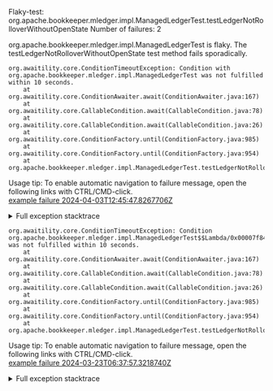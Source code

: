         
Flaky-test: org.apache.bookkeeper.mledger.impl.ManagedLedgerTest.testLedgerNotRolloverWithoutOpenState
Number of failures: 2

org.apache.bookkeeper.mledger.impl.ManagedLedgerTest is flaky. The testLedgerNotRolloverWithoutOpenState test method fails sporadically.

```
org.awaitility.core.ConditionTimeoutException: Condition with org.apache.bookkeeper.mledger.impl.ManagedLedgerTest was not fulfilled within 10 seconds.
	at org.awaitility.core.ConditionAwaiter.await(ConditionAwaiter.java:167)
	at org.awaitility.core.CallableCondition.await(CallableCondition.java:78)
	at org.awaitility.core.CallableCondition.await(CallableCondition.java:26)
	at org.awaitility.core.ConditionFactory.until(ConditionFactory.java:985)
	at org.awaitility.core.ConditionFactory.until(ConditionFactory.java:954)
	at org.apache.bookkeeper.mledger.impl.ManagedLedgerTest.testLedgerNotRolloverWithoutOpenState(ManagedLedgerTest.java:3545)
```

Usage tip: To enable automatic navigation to failure message, open the following links with CTRL/CMD-click.  
[example failure 2024-04-03T12:45:47.8267706Z](https://github.com/apache/pulsar/actions/runs/8538395481/job/23391495029#step:11:11492)  


<details>
<summary>Full exception stacktrace</summary>
<code><pre>
org.awaitility.core.ConditionTimeoutException: Condition with org.apache.bookkeeper.mledger.impl.ManagedLedgerTest was not fulfilled within 10 seconds.
	at org.awaitility.core.ConditionAwaiter.await(ConditionAwaiter.java:167)
	at org.awaitility.core.CallableCondition.await(CallableCondition.java:78)
	at org.awaitility.core.CallableCondition.await(CallableCondition.java:26)
	at org.awaitility.core.ConditionFactory.until(ConditionFactory.java:985)
	at org.awaitility.core.ConditionFactory.until(ConditionFactory.java:954)
	at org.apache.bookkeeper.mledger.impl.ManagedLedgerTest.testLedgerNotRolloverWithoutOpenState(ManagedLedgerTest.java:3545)
	at java.base/jdk.internal.reflect.NativeMethodAccessorImpl.invoke0(Native Method)
	at java.base/jdk.internal.reflect.NativeMethodAccessorImpl.invoke(NativeMethodAccessorImpl.java:77)
	at java.base/jdk.internal.reflect.DelegatingMethodAccessorImpl.invoke(DelegatingMethodAccessorImpl.java:43)
	at java.base/java.lang.reflect.Method.invoke(Method.java:568)
	at org.testng.internal.invokers.MethodInvocationHelper.invokeMethod(MethodInvocationHelper.java:139)
	at org.testng.internal.invokers.InvokeMethodRunnable.runOne(InvokeMethodRunnable.java:47)
	at org.testng.internal.invokers.InvokeMethodRunnable.call(InvokeMethodRunnable.java:76)
	at org.testng.internal.invokers.InvokeMethodRunnable.call(InvokeMethodRunnable.java:11)
	at java.base/java.util.concurrent.FutureTask.run(FutureTask.java:264)
	at java.base/java.util.concurrent.ThreadPoolExecutor.runWorker(ThreadPoolExecutor.java:1136)
	at java.base/java.util.concurrent.ThreadPoolExecutor$Worker.run(ThreadPoolExecutor.java:635)
	at java.base/java.lang.Thread.run(Thread.java:840)

</pre></code>
</details>

```
org.awaitility.core.ConditionTimeoutException: Condition org.apache.bookkeeper.mledger.impl.ManagedLedgerTest$$Lambda/0x00007f84905d6f78 was not fulfilled within 10 seconds.
	at org.awaitility.core.ConditionAwaiter.await(ConditionAwaiter.java:167)
	at org.awaitility.core.CallableCondition.await(CallableCondition.java:78)
	at org.awaitility.core.CallableCondition.await(CallableCondition.java:26)
	at org.awaitility.core.ConditionFactory.until(ConditionFactory.java:985)
	at org.awaitility.core.ConditionFactory.until(ConditionFactory.java:954)
	at org.apache.bookkeeper.mledger.impl.ManagedLedgerTest.testLedgerNotRolloverWithoutOpenState(ManagedLedgerTest.java:3545)
```

Usage tip: To enable automatic navigation to failure message, open the following links with CTRL/CMD-click.  
[example failure 2024-03-23T06:37:57.3218740Z](https://github.com/apache/pulsar/actions/runs/8399851730/job/23006591624#step:11:11489)  


<details>
<summary>Full exception stacktrace</summary>
<code><pre>
org.awaitility.core.ConditionTimeoutException: Condition org.apache.bookkeeper.mledger.impl.ManagedLedgerTest$$Lambda/0x00007f84905d6f78 was not fulfilled within 10 seconds.
	at org.awaitility.core.ConditionAwaiter.await(ConditionAwaiter.java:167)
	at org.awaitility.core.CallableCondition.await(CallableCondition.java:78)
	at org.awaitility.core.CallableCondition.await(CallableCondition.java:26)
	at org.awaitility.core.ConditionFactory.until(ConditionFactory.java:985)
	at org.awaitility.core.ConditionFactory.until(ConditionFactory.java:954)
	at org.apache.bookkeeper.mledger.impl.ManagedLedgerTest.testLedgerNotRolloverWithoutOpenState(ManagedLedgerTest.java:3545)
	at java.base/jdk.internal.reflect.DirectMethodHandleAccessor.invoke(DirectMethodHandleAccessor.java:103)
	at java.base/java.lang.reflect.Method.invoke(Method.java:580)
	at org.testng.internal.invokers.MethodInvocationHelper.invokeMethod(MethodInvocationHelper.java:139)
	at org.testng.internal.invokers.InvokeMethodRunnable.runOne(InvokeMethodRunnable.java:47)
	at org.testng.internal.invokers.InvokeMethodRunnable.call(InvokeMethodRunnable.java:76)
	at org.testng.internal.invokers.InvokeMethodRunnable.call(InvokeMethodRunnable.java:11)
	at java.base/java.util.concurrent.FutureTask.run(FutureTask.java:317)
	at java.base/java.util.concurrent.ThreadPoolExecutor.runWorker(ThreadPoolExecutor.java:1144)
	at java.base/java.util.concurrent.ThreadPoolExecutor$Worker.run(ThreadPoolExecutor.java:642)
	at java.base/java.lang.Thread.run(Thread.java:1583)

</pre></code>
</details>

